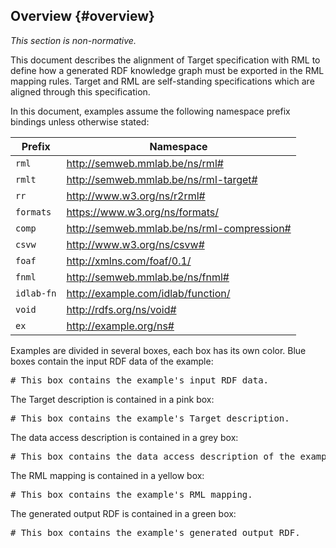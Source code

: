 ## Overview {#overview}

*This section is non-normative.*

This document describes the alignment of Target specification with RML 
to define how a generated RDF knowledge graph must be exported 
in the RML mapping rules.
Target and RML are self-standing specifications 
which are aligned through this specification.

In this document, examples assume 
the following namespace prefix bindings unless otherwise stated:

| Prefix     | Namespace                                        |
| ---------  | ------------------------------------------------ |
| `rml`      | http://semweb.mmlab.be/ns/rml#                   |
| `rmlt`     | http://semweb.mmlab.be/ns/rml-target#            |
| `rr`       | http://www.w3.org/ns/r2rml#                      |
| `formats`  | https://www.w3.org/ns/formats/                   |
| `comp`     | http://semweb.mmlab.be/ns/rml-compression#       |
| `csvw`     | http://www.w3.org/ns/csvw#                       |
| `foaf`     | http://xmlns.com/foaf/0.1/                       |
| `fnml`     | http://semweb.mmlab.be/ns/fnml#                  |
| `idlab-fn` | http://example.com/idlab/function/               |
| `void`     | http://rdfs.org/ns/void#                         |
| `ex`       | http://example.org/ns#                           |

Examples are divided in several boxes, each box has its own color.
Blue boxes contain the input RDF data of the example:

<pre class="ex-input">
# This box contains the example's input RDF data.
</pre>

The Target description is contained in a pink box:

<pre class="ex-target">
# This box contains the example's Target description.
</pre>

The data access description is contained in a grey box:

<pre class="ex-access">
# This box contains the data access description of the example.
</pre>

The RML mapping is contained in a yellow box:

<pre class="ex-mapping">
# This box contains the example's RML mapping.
</pre>

The generated output RDF is contained in a green box:

<pre class="ex-output">
# This box contains the example's generated output RDF.
</pre>
